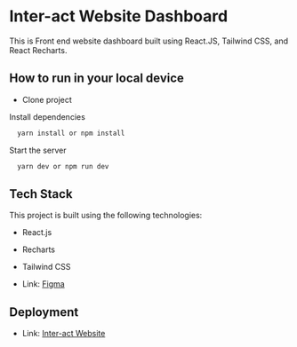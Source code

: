 # Inter-act Website Dashboard

This is Front end website dashboard built using React.JS, Tailwind CSS, and React Recharts.

## How to run in your local device
- Clone project

Install dependencies

```bash
  yarn install or npm install
```

Start the server

```bash
  yarn dev or npm run dev
```

## Tech Stack

This project is built using the following technologies:

- React.js
- Recharts
- Tailwind CSS

- Link: [Figma](https://www.figma.com/file/Mh2DJSBXABOmdaoveOlYYO/%5BFE%5B-Candidate-Test?node-id=2-2160)

## Deployment

- Link: [Inter-act Website](https://rassyaabiwafa-inter-act-dashboard.vercel.app/)
